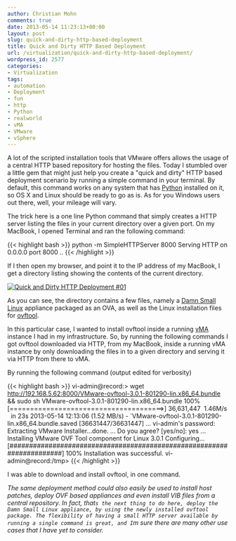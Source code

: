 ```yaml
---
author: Christian Mohn
comments: true
date: 2013-05-14 11:23:13+00:00
layout: post
slug: quick-and-dirty-http-based-deployment
title: Quick and Dirty HTTP Based Deployment
url: /virtualization/quick-and-dirty-http-based-deployment/
wordpress_id: 2577
categories:
- Virtualization
tags:
- automation
- Deployment
- fun
- http
- Python
- realworld
- vMA
- VMware
- vSphere
---
```


A lot of the scripted installation tools that VMware offers allows the usage of a central HTTP based repository for hosting the files. Today I stumbled over a little gem that might just help you create a "quick and dirty" HTTP based deployment scenario by running a simple command in your terminal. By default, this command works on any system that has [Python](http://www.python.org) installed on it, so OS X and Linux should be ready to go as is. As for you Windows users out there, well, your mileage will vary.

The trick here is a one line Python command that simply creates a HTTP server listing the files in your current directory over a given port. On my MacBook, I opened Terminal and ran the following command:

{{< highlight bash >}}
python -m SimpleHTTPServer 8000
Serving HTTP on 0.0.0.0 port 8000 ..
{{< /highlight >}}

If I then open my browser, and point it to the IP address of my MacBook, I get a directory listing showing the contents of the current directory.

[![Quick and Dirty HTTP Deployment #01](/img/QnDHTTP01-300x196.png)](/img/QnDHTTP01.png)



As you can see, the directory contains a few files, namely a [Damn Small Linux](http://virtuallymikebrown.com/tag/damn-small-linux-ovf/) appliance packaged as an OVA, as well as the Linux installation files for [ovftool](http://www.vmware.com/resources/techresources/1013).

In this particular case, I wanted to install ovftool inside a running [vMA](http://www.vmware.com/support/developer/vima/) instance I had in my infrastructure. So, by running the following commands I got ovftool downloaded via HTTP, from my MacBook, inside a running vMA instance by only downloading the files in to a given directory and serving it via HTTP from there to vMA.

By running the following command (output edited for verbosity)

{{< highlight bash >}}
vi-admin@record:> wget http://192.168.5.62:8000/VMware-ovftool-3.0.1-801290-lin.x86_64.bundle && sudo sh VMware-ovftool-3.0.1-801290-lin.x86_64.bundle
100%[======================================>] 36,631,447  1.46M/s   in 23s
2013-05-14 12:13:06 (1.52 MB/s) - `VMware-ovftool-3.0.1-801290-lin.x86_64.bundle.saved [36631447/36631447]
...
vi-admin's password:
Extracting VMware Installer...done.
...
Do you agree? [yes/no]: yes
...
Installing VMware OVF Tool component for Linux 3.0.1
Configuring...
[######################################################################] 100%
Installation was successful.
vi-admin@record:/tmp>
{{< /highlight >}}

I was able to download and install ovftool, in one command.

_The same deployment method could also easily be used to install host patches, deploy OVF based appliances and even install VIB files from a central repository. In fact, that`s the next thing to do here, deploy the Damn Small Linux appliance, by using the newly installed ovftool package.
The flexibility of having a small HTTP server available by running a single command is great, and I`m sure there are many other use cases that I have yet to consider._
